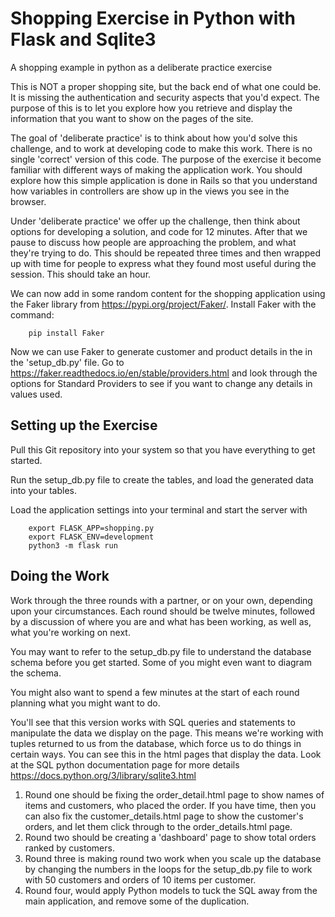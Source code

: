 # Shopping Exercise in Python with Flask and Sqlite3
A shopping example in python as a deliberate practice exercise

This is NOT a proper shopping site, but the back end of what one could be. It is missing the authentication and security aspects that you'd expect. The purpose of this is to let you explore how you retrieve and display the information that you want to show on the pages of the site.

The goal of 'deliberate practice' is to think about how you'd solve this challenge, and to work at developing code to make this work. There is no single 'correct' version of this code. The purpose of the exercise it become familiar with different ways of making the application work. You should explore how this simple application is done in Rails so that you understand how variables in controllers are show up in the views you see in the browser.

Under 'deliberate practice' we offer up the challenge, then think about options for developing a solution, and code for 12 minutes. After that we pause to discuss how people are approaching the problem, and what they're trying to do. This should be repeated three times and then wrapped up with time for people to express what they found most useful during the session. This should take an hour.

We can now add in some random content for the shopping application using the Faker library from https://pypi.org/project/Faker/. Install Faker with the command: 

        pip install Faker

Now we can use Faker to generate customer and product details in the in the 'setup_db.py' file. Go to https://faker.readthedocs.io/en/stable/providers.html and look through the options for Standard Providers to see if you want to change any details in values used.

## Setting up the Exercise
Pull this Git repository into your system so that you have everything to get started.

Run the setup_db.py file to create the tables, and load the generated data into your tables.

Load the application settings into your terminal and start the server with 

        export FLASK_APP=shopping.py 
        export FLASK_ENV=development
        python3 -m flask run 

##  Doing the Work

Work through the three rounds with a partner, or on your own, depending upon your circumstances. Each round should be twelve minutes, followed by a discussion of where you are and what has been working, as well as, what you're working on next.

You may want to refer to the setup_db.py file to understand the database schema before you get started. Some of you might even want to diagram the schema. 

You might also want to spend a few minutes at the start of each round planning what you might want to do.

You'll see that this version works with SQL queries and statements to manipulate the data we display on the page. This means we're working with tuples returned to us from the database, which force us to do things in certain ways. You can see this in the html pages that display the data. Look at the SQL python documentation page for more details https://docs.python.org/3/library/sqlite3.html

1. Round one should be fixing the order_detail.html page to show names of items and customers, who placed the order. If you have time, then you can also fix the customer_details.html page to show the customer's orders, and let them click through to the order_details.html page.
2. Round two should be creating a 'dashboard' page to show total orders ranked by customers.
3. Round three is making round two work when you scale up the database by changing the numbers in the loops for the setup_db.py file to work with 50 customers and orders of 10 items per customer.
4. Round four, would apply Python models to tuck the SQL away from the main application, and remove some of the duplication. 
